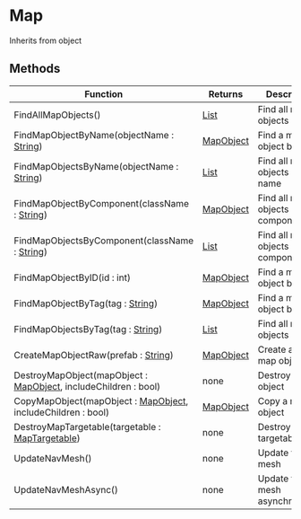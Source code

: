 # Map
Inherits from object
## Methods
|Function|Returns|Description|
|---|---|---|
|FindAllMapObjects()|[List](../objects/List.md)|Find all map objects|
|FindMapObjectByName(objectName : [String](../static/String.md))|[MapObject](../objects/MapObject.md)|Find a map object by name|
|FindMapObjectsByName(objectName : [String](../static/String.md))|[List](../objects/List.md)|Find all map objects by name|
|FindMapObjectByComponent(className : [String](../static/String.md))|[MapObject](../objects/MapObject.md)|Find all map objects by component|
|FindMapObjectsByComponent(className : [String](../static/String.md))|[List](../objects/List.md)|Find all map objects by component|
|FindMapObjectByID(id : int)|[MapObject](../objects/MapObject.md)|Find a map object by ID|
|FindMapObjectByTag(tag : [String](../static/String.md))|[MapObject](../objects/MapObject.md)|Find a map object by tag|
|FindMapObjectsByTag(tag : [String](../static/String.md))|[List](../objects/List.md)|Find all map objects by tag|
|CreateMapObjectRaw(prefab : [String](../static/String.md))|[MapObject](../objects/MapObject.md)|Create a new map object|
|DestroyMapObject(mapObject : [MapObject](../objects/MapObject.md), includeChildren : bool)|none|Destroy a map object|
|CopyMapObject(mapObject : [MapObject](../objects/MapObject.md), includeChildren : bool)|[MapObject](../objects/MapObject.md)|Copy a map object|
|DestroyMapTargetable(targetable : [MapTargetable](../objects/MapTargetable.md))|none|Destroy a map targetable|
|UpdateNavMesh()|none|Update the nav mesh|
|UpdateNavMeshAsync()|none|Update the nav mesh asynchronously|
